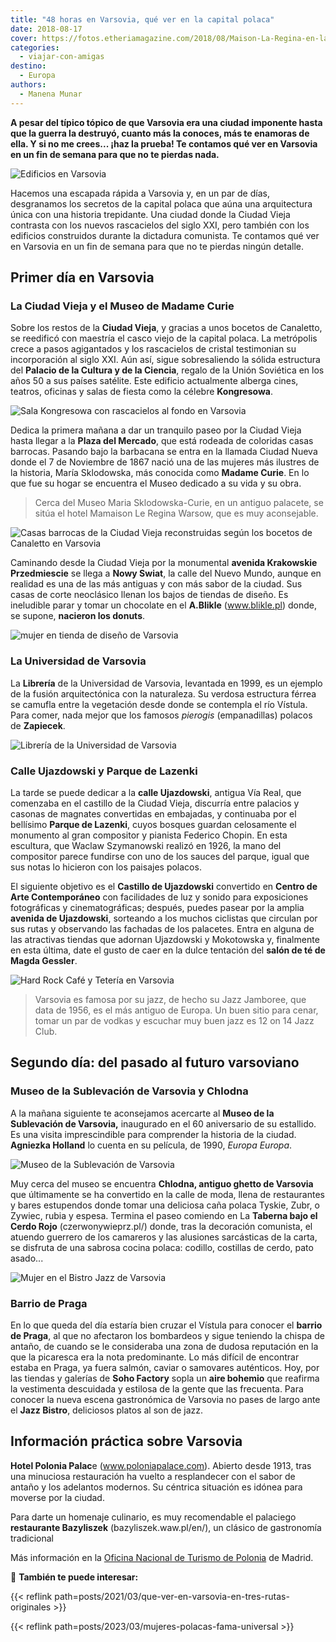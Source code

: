 ```yaml
---
title: "48 horas en Varsovia, qué ver en la capital polaca"
date: 2018-08-17
cover: https://fotos.etheriamagazine.com/2018/08/Maison-La-Regina-en-la-Ciudad-Nueva.jpg
categories: 
  - viajar-con-amigas
destino: 
  - Europa
authors: 
  - Manena Munar
---
```


**A pesar del típico tópico de que Varsovia era una ciudad imponente hasta que la guerra 
la destruyó, cuanto más la conoces, más te enamoras de ella. Y si no me crees... ¡haz la 
prueba! Te contamos qué ver en Varsovia en un fin de semana para que no te pierdas 
nada.** 

![Edificios en Varsovia](https://fotos.etheriamagazine.com/2018/08/Dos-epocas-arquitectonicas-de-Varsovia-la-socialista-y-la-actual.jpg "Contraste entre la Varsovia socialista y la actual.")

Hacemos una escapada rápida a Varsovia y, en un par de días, desgranamos los secretos de 
la capital polaca que aúna una arquitectura única con una historia trepidante. Una 
ciudad donde la Ciudad Vieja contrasta con los nuevos rascacielos del siglo XXI, pero 
también con los edificios construidos durante la dictadura comunista. Te contamos qué 
ver en Varsovia en un fin de semana para que no te pierdas ningún detalle. 

## Primer día en Varsovia

### La Ciudad Vieja y el Museo de Madame Curie

Sobre los restos de la **Ciudad Vieja**, y gracias a unos bocetos de Canaletto, se 
reedificó con maestría el casco viejo de la capital polaca. La metrópolis crece a pasos 
agigantados y los rascacielos de cristal testimonian su incorporación al siglo XXI. Aún 
así, sigue sobresaliendo la sólida estructura del **Palacio de la Cultura y de la 
Ciencia**, regalo de la Unión Soviética en los años 50 a sus países satélite. Este 
edificio actualmente alberga cines, teatros, oficinas y salas de fiesta como la célebre 
**Kongresowa**. 

![Sala Kongresowa con rascacielos al fondo en Varsovia](https://fotos.etheriamagazine.com/2018/08/sala-Kongresowa-palacio-cultura.jpg "Sala Kongresowa con rascacielos al fondo.")

Dedica la primera mañana a dar un tranquilo paseo por la Ciudad Vieja hasta llegar a la 
**Plaza del Mercado**, que está rodeada de coloridas casas barrocas. Pasando bajo la 
barbacana se entra en la llamada Ciudad Nueva donde el 7 de Noviembre de 1867 nació una 
de las mujeres más ilustres de la historia, María Sklodowska, más conocida como **Madame 
Curie**. En lo que fue su hogar se encuentra el Museo dedicado a su vida y su obra. 

> Cerca del Museo Maria Sklodowska-Curie, en un antiguo palacete, se sitúa el hotel 
> Mamaison Le Regina Warsow, que es muy aconsejable. 

![Casas barrocas de la Ciudad Vieja reconstruidas según los bocetos de Canaletto en Varsovia](https://fotos.etheriamagazine.com/2018/08/Las-casas-barrocas-de-la-Ciudad-Vieja-reconstruidas-segun-los-bocetos-de-Cannaletto.jpg "Casas barrocas de la Ciudad Vieja reconstruidas según los bocetos de Canaletto.")

Caminando desde la Ciudad Vieja por la monumental **avenida Krakowskie Przedmiescie** se 
llega a **Nowy Swiat**, la calle del Nuevo Mundo, aunque en realidad es una de las más 
antiguas y con más sabor de la ciudad. Sus casas de corte neoclásico llenan los bajos de 
tiendas de diseño. Es ineludible parar y tomar un chocolate en el **A.Blikle** 
(www.blikle.pl) donde, se supone, **nacieron los donuts**. 

![mujer en tienda de diseño de Varsovia](https://fotos.etheriamagazine.com/2018/08/Tiendas-de-design-en-las-callejuelas-de-la-Avenida-de-Ujazdowski.jpg "Tiendas de diseño en las callejuelas de la Avenida de Ujazdowski.")

### La Universidad de Varsovia

La **Librería** de la Universidad de Varsovia, levantada en 1999, es un ejemplo de la 
fusión arquitectónica con la naturaleza. Su verdosa estructura férrea se camufla entre 
la vegetación desde donde se contempla el río Vístula. Para comer, nada mejor que los 
famosos _pierogis_ (empanadillas) polacos de **Zapiecek**. 

![Librería de la Universidad de Varsovia](https://fotos.etheriamagazine.com/2018/08/La-Libreria-de-la-Universidad-a-orillas-del-rio-Vistula.jpg "Librería de la Universidad.")

### Calle Ujazdowski y Parque de Lazenki

La tarde se puede dedicar a la **calle Ujazdowski**, antigua Vía Real, que comenzaba en 
el castillo de la Ciudad Vieja, discurría entre palacios y casonas de magnates 
convertidas en embajadas, y continuaba por el bellísimo **Parque de Lazenki**, cuyos 
bosques guardan celosamente el monumento al gran compositor y pianista Federico Chopin. 
En esta escultura, que Waclaw Szymanowski realizó en 1926, la mano del compositor parece 
fundirse con uno de los sauces del parque, igual que sus notas lo hicieron con los 
paisajes polacos. 

El siguiente objetivo es el **Castillo de Ujazdowski** convertido en **Centro de Arte 
Contemporáneo** con facilidades de luz y sonido para exposiciones fotográficas y 
cinematográficas; después, puedes pasear por la amplia **avenida de Ujazdowski**, 
sorteando a los muchos ciclistas que circulan por sus rutas y observando las fachadas de 
los palacetes. Entra en alguna de las atractivas tiendas que adornan Ujazdowski y 
Mokotowska y, finalmente en esta última, date el gusto de caer en la dulce tentación del 
**salón de té de Magda Gessler**. 

![Hard Rock Café y Tetería en Varsovia](https://fotos.etheriamagazine.com/2018/08/Palacio-cultura-teteria-magda-gessler.jpg "El Palacio de la Cultura y de la Ciencia contrasta con el Hard Rock Café (Izq.).  Tetería de Magda Gessler (Dcha.)")

> Varsovia es famosa por su jazz, de hecho su Jazz Jamboree, que data de 1956, es el más 
> antiguo de Europa. Un buen sitio para cenar, tomar un par de vodkas y escuchar muy buen 
> jazz es 12 on 14 Jazz Club. 

## Segundo día: del pasado al futuro varsoviano

### Museo de la Sublevación de Varsovia y Chlodna

A la mañana siguiente te aconsejamos acercarte al **Museo de la Sublevación de 
Varsovia,** inaugurado en el 60 aniversario de su estallido. Es una visita 
imprescindible para comprender la historia de la ciudad. **Agniezka Holland** lo cuenta 
en su película, de 1990, _Europa Europa_. 

![Museo de la Sublevación de Varsovia](https://fotos.etheriamagazine.com/2018/08/Museo-de-la-Sublevacion-de-Varsovia.jpg "Museo de la Sublevación.")

Muy cerca del museo se encuentra **Chlodna, antiguo ghetto de Varsovia** que últimamente 
se ha convertido en la calle de moda, llena de restaurantes y bares estupendos donde 
tomar una deliciosa caña polaca Tyskie, Zubr, o Zywiec, rubia y espesa. Termina el paseo 
comiendo en La **Taberna bajo el Cerdo Rojo** (czerwonywieprz.pl/) donde, tras la 
decoración comunista, el atuendo guerrero de los camareros y las alusiones sarcásticas 
de la carta, se disfruta de una sabrosa cocina polaca: codillo, costillas de cerdo, pato 
asado... 

![Mujer en el Bistro Jazz de Varsovia](https://fotos.etheriamagazine.com/2018/08/Bistro-jazz-varsovia.jpg "Bistro Jazz, comer con música de jazz.")

### Barrio de Praga

En lo que queda del día estaría bien cruzar el Vístula para conocer el **barrio de 
Praga**, al que no afectaron los bombardeos y sigue teniendo la chispa de antaño, de 
cuando se le consideraba una zona de dudosa reputación en la que la picaresca era la 
nota predominante. Lo más difícil de encontrar estaba en Praga, ya fuera salmón, caviar 
o samovares auténticos. Hoy, por las tiendas y galerías de **Soho Factory** sopla un 
**aire bohemio** que reafirma la vestimenta descuidada y estilosa de la gente que las 
frecuenta. Para conocer la nueva escena gastronómica de Varsovia no pases de largo ante 
el **Jazz Bistro**, deliciosos platos al son de jazz. 

## Información práctica sobre Varsovia

**Hotel Polonia Palac**e (www.poloniapalace.com). Abierto desde 1913, tras una minuciosa 
restauración ha vuelto a resplandecer con el sabor de antaño y los adelantos modernos. 
Su céntrica situación es idónea para moverse por la ciudad. 

Para darte un homenaje culinario, es muy recomendable el palaciego **restaurante 
Bazyliszek** (bazyliszek.waw.pl/en/), un clásico de gastronomía tradicional 

Más información en la [Oficina Nacional de Turismo de 
Polonia](http://www.polonia.travel) de Madrid. 

📌 **También te puede interesar:** 

{{< reflink path=posts/2021/03/que-ver-en-varsovia-en-tres-rutas-originales >}} 

{{< reflink path=posts/2023/03/mujeres-polacas-fama-universal >}}

